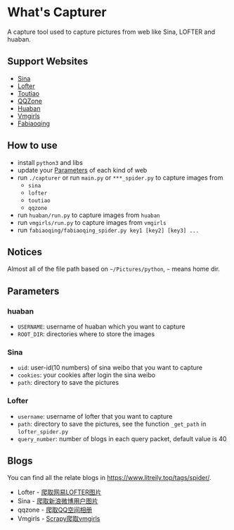 # What's Capturer

A capture tool used to capture pictures from web like Sina, LOFTER and huaban.

## Support Websites

- [Sina](https://weibo.com/)
- [Lofter](http://www.lofter.com/)
- [Toutiao](https://www.toutiao.com)
- [QQZone](https://qzone.qq.com/)
- [Huaban](https://huaban.com/)
- [Vmgirls](https://www.vmgirls.com/)
- [Fabiaoqing](https://www.fabiaoqing.com/)

## How to use

- install `python3` and libs
- update your [Parameters](#parameters) of each kind of web
- run `./capturer` or run `main.py` or `***_spider.py` to capture images from
  - `sina`
  - `lofter`
  - `toutiao`
  - `qqzone`
- run `huaban/run.py` to capture images from `huaban`
- run `vmgirls/run.py` to capture images from `vmgirls`
- run `fabiaoqing/fabiaoqing_spider.py key1 [key2] [key3] ...`

## Notices

Almost all of the file path based on `~/Pictures/python`, `~` means home dir.

## Parameters

### huaban

- `USERNAME`: username of huaban which you want to capture
- `ROOT_DIR`: directories where to store the images

### Sina

- `uid`: user-id(10 numbers) of sina weibo that you want to capture
- `cookies`: your cookies after login the sina weibo
- `path`: directory to save the pictures

### Lofter

- `username`: username of lofter that you want to capture
- `path`: directory to save the pictures, see the function `_get_path` in `lofter_spider.py`
- `query_number`: number of blogs in each query packet, default value is 40

## Blogs

You can find all the relate blogs in <https://www.litreily.top/tags/spider/>.

- Lofter - [爬取网易LOFTER图片](https://www.litreily.top/2018/03/17/lofter/)
- Sina - [爬取新浪微博用户图片](https://www.litreily.top/2018/04/10/sina/)
- qqzone - [爬取QQ空间相册](https://www.litreily.top/2019/03/03/qqzone/)
- Vmgirls - [Scrapy爬取vmgirls](https://www.litreily.top/2019/08/09/vmgirls/)
